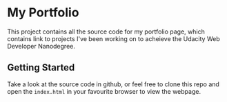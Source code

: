 # My Portfolio
This project contains all the source code for my portfolio page, which contains link to projects I've been working on to acheieve the Udacity Web Developer Nanodegree.

## Getting Started
Take a look at the source code in github, or feel free to clone this repo and open the `index.html` in your favourite browser to view the webpage.